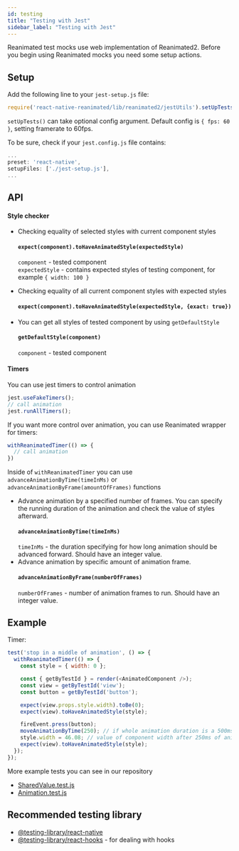 ```yaml
---
id: testing
title: "Testing with Jest"
sidebar_label: "Testing with Jest"
---
```


Reanimated test mocks use web implementation of Reanimated2. Before you begin using Reanimated mocks you need some setup actions.

## Setup

Add the following line to your `jest-setup.js` file:
```js
require('react-native-reanimated/lib/reanimated2/jestUtils').setUpTests();
```
`setUpTests()` can take optional config argument. Default config is `{ fps: 60 }`, setting framerate to 60fps.

To be sure, check if your `jest.config.js` file contains:
```js
...
preset: 'react-native',
setupFiles: ['./jest-setup.js'],
...
```

## API

#### Style checker
- Checking equality of selected styles with current component styles
  #### `expect(component).toHaveAnimatedStyle(expectedStyle)`
  `component` - tested component  
  `expectedStyle` - contains expected styles of testing component, for example `{ width: 100 }`

- Checking equality of all current component styles with expected styles
  #### `expect(component).toHaveAnimatedStyle(expectedStyle, {exact: true})`

- You can get all styles of tested component by using `getDefaultStyle`
  #### `getDefaultStyle(component)`
  `component` - tested component

#### Timers
You can use jest timers to control animation
```js
jest.useFakeTimers();
// call animation
jest.runAllTimers();
```
If you want more control over animation, you can use Reanimated wrapper for timers:
```js
withReanimatedTimer(() => {
  // call animation
})
```
Inside of `withReanimatedTimer` you can use `advanceAnimationByTime(timeInMs)` or `advanceAnimationByFrame(amountOfFrames)` functions
- Advance animation by a specified number of frames. You can specify the running duration of the animation and check the value of styles afterward.
  #### `advanceAnimationByTime(timeInMs)`
  `timeInMs` - the duration specifying for how long animation should be advanced forward. Should have an integer value.
- Advance animation by specific amount of animation frame.
  #### `advanceAnimationByFrame(numberOfFrames)`
  `numberOfFrames` - number of animation frames to run. Should have an integer value.

## Example

Timer:

```js
test('stop in a middle of animation', () => {
  withReanimatedTimer(() => {
    const style = { width: 0 };

    const { getByTestId } = render(<AnimatedComponent />);
    const view = getByTestId('view');
    const button = getByTestId('button');

    expect(view.props.style.width).toBe(0);
    expect(view).toHaveAnimatedStyle(style);

    fireEvent.press(button);
    moveAnimationByTime(250); // if whole animation duration is a 500ms
    style.width = 46.08; // value of component width after 250ms of animation
    expect(view).toHaveAnimatedStyle(style);
  });
});
```

More example tests you can see in our repository
- [SharedValue.test.js](https://github.com/software-mansion/react-native-reanimated/tree/master/__tests__/SharedValue.test.js)
- [Animation.test.js](https://github.com/software-mansion/react-native-reanimated/tree/master/__tests__/Animation.test.js)

## Recommended testing library

- [@testing-library/react-native](https://callstack.github.io/react-native-testing-library/)
- [@testing-library/react-hooks](https://react-hooks-testing-library.com/) - for dealing with hooks